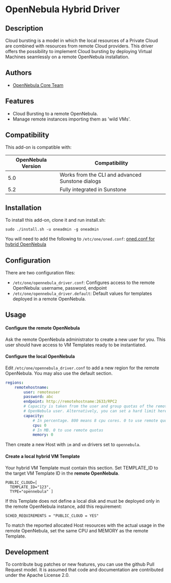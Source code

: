 # OpenNebula Hybrid Driver

## Description

Cloud bursting is a model in which the local resources of a Private Cloud are combined with resources from remote Cloud providers. This driver offers the possibility to implement Cloud bursting by deploying Virtual Machines seamlessly on a remote OpenNebula installation.

## Authors

* [OpenNebula Core Team](https://github.com/OpenNebula)

## Features

* Cloud Bursting to a remote OpenNebula.
* Manage remote instances importing them as 'wild VMs'.

## Compatibility

This add-on is compatible with:

| OpenNebula Version | Compatibility                                    |
| ------------------ | ------------------------------------------------ |
| 5.0                | Works from the CLI and advanced Sunstone dialogs |
| 5.2                | Fully integrated in Sunstone                     |

## Installation

To install this add-on, clone it and run install.sh:

    sudo ./install.sh -u oneadmin -g oneadmin

You will need to add the following to `/etc/one/oned.conf`: [oned.conf for hybrid OpenNebula](oned-extra.conf)

## Configuration

There are two configuration files:

* `/etc/one/opennebula_driver.conf`: Configures access to the remote OpenNebula: username, password, endpoint
* `/etc/one/opennebula_driver.default`: Default values for templates deployed in a remote OpenNebula.

## Usage

#### Configure the remote OpenNebula

Ask the remote OpenNebula administrator to create a new user for you. This user should have access to VM Templates ready to be instantiated.

#### Configure the local OpenNebula

Edit `/etc/one/opennebula_driver.conf` to add a new region for the remote OpenNebula. You may also use the default section.

```yaml
regions:
    remotehostname:
        user: remoteuser
        password: abc
        endpoint: http://remotehostname:2633/RPC2
        # Capacity is taken from the user and group quotas of the remote
        # OpenNebula user. Alternatively, you can set a hard limit here
        capacity:
            # In percentage. 800 means 8 cpu cores. 0 to use remote quotas
            cpu: 0
            # In MB. 0 to use remote quotas
            memory: 0
```

Then create a new Host with `im` and `vm` drivers set to `opennebula`.

#### Create a local hybrid VM Template

Your hybrid VM Template must contain this section. Set TEMPLATE_ID to the target VM Template ID in the **remote OpenNebula**.

```
PUBLIC_CLOUD=[
  TEMPLATE_ID="123",
  TYPE="opennebula" ]
```

If this Template does not define a local disk and must be deployed only in the remote OpenNebula instance, add this requirement:

```
SCHED_REQUIREMENTS = "PUBLIC_CLOUD = YES"
```

To match the reported allocated Host resources with the actual usage in the remote OpenNebula, set the same CPU and MEMORY as the remote Template.

## Development

To contribute bug patches or new features, you can use the github Pull Request model. It is assumed that code and documentation are contributed under the Apache License 2.0.